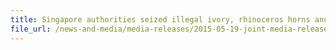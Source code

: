 ```yaml
---
title: Singapore authorities seized illegal ivory, rhinoceros horns and big cats’ teeth
file_url: /news-and-media/media-releases/2015-05-19-joint-media-release.pdf
---
```

